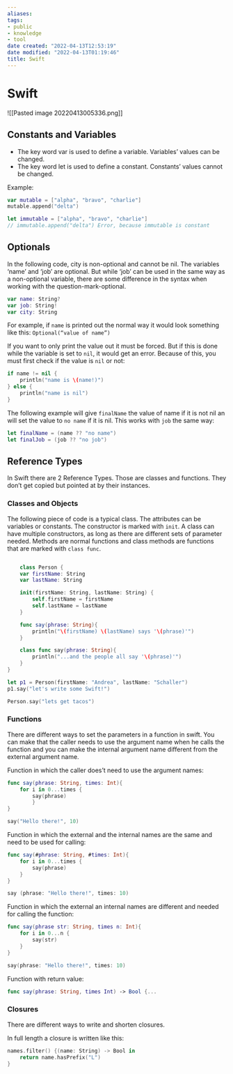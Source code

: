 ```yaml
---
aliases: 
tags: 
- public
- knowledge
- tool
date created: "2022-04-13T12:53:19"
date modified: "2022-04-13T01:19:46"
title: Swift
---
```


# Swift

![[Pasted image 20220413005336.png]]

## Constants and Variables

- The key word var is used to define a variable. Variables’ values can be changed.
- The key word let is used to define a constant. Constants’ values cannot be changed.

Example:

```swift
var mutable = ["alpha", "bravo", "charlie"]
mutable.append("delta")

let immutable = ["alpha", "bravo", "charlie"]
// immutable.append("delta") Error, because immutable is constant
```

## Optionals

In the following code, city is non-optional and cannot be nil. The variables ‘name’ and ‘job’ are optional. But while ‘job’ can be used in the same way as a non-optional variable, there are some difference in the syntax when working with the question-mark-optional.

```swift
var name: String?
var job: String!
var city: String
```

For example, if `name` is printed out the normal way it would look something like this: `Optional(“value of name”)`

If you want to only print the value out it must be forced. But if this is done while the variable is set to `nil`, it would get an error. Because of this, you must first check if the value is `nil` or not:

```swift
if name != nil {
	println("name is \(name!)")
} else {
	println("name is nil")
}
```

The following example will give `finalName` the value of name if it is not nil an will set the value to `no name` if it is nil. This works with `job` the same way:

```swift
let finalName = (name ?? "no name")
let finalJob = (job ?? "no job")
```

## Reference Types

In Swift there are 2 Reference Types. Those are classes and functions. They don’t get copied but pointed at by their instances.

### Classes and Objects

The following piece of code is a typical class. The attributes can be variables or constants. The constructor is marked with `init`. A class can have multiple constructors, as long as there are different sets of parameter needed. Methods are normal functions and class methods are functions that are marked with `class func`.

```swift

	class Person {
	var firstName: String
	var lastName: String

	init(firstName: String, lastName: String) {
		self.firstName = firstName
		self.lastName = lastName
	}

	func say(phrase: String){
		println("\(firstName) \(lastName) says '\(phrase)'")
	}

	class func say(phrase: String){
		println("...and the people all say '\(phrase)'")
	}
}

let p1 = Person(firstName: "Andrea", lastName: "Schaller")
p1.say("let's write some Swift!")

Person.say("lets get tacos")
```

### Functions

There are different ways to set the parameters in a function in swift. You can make that the caller needs to use the argument name when he calls the function and you can make the internal argument name different from the external argument name.

Function in which the caller does’t need to use the argument names:

```swift
func say(phrase: String, times: Int){
	for i in 0...times {
		say(phrase)
		}
}

say("Hello there!", 10)
```

Function in which the external and the internal names are the same and need to be used for calling:

```swift
func say(#phrase: String, #times: Int){
	for i in 0...times {
		say(phrase)
	}
}

say (phrase: "Hello there!", times: 10)
```

Function in which the external an internal names are different and needed for calling the function:

```swift
func say(phrase str: String, times n: Int){
	for i in 0...n {
		say(str)
	}
}

say(phrase: "Hello there!", times: 10)
```

Function with return value:

```swift
func say(phrase: String, times Int) -> Bool {...
```

### Closures

There are different ways to write and shorten closures.

In full length a closure is written like this:

```swift
names.filter() {(name: String) -> Bool in
	return name.hasPrefix("L")
}
